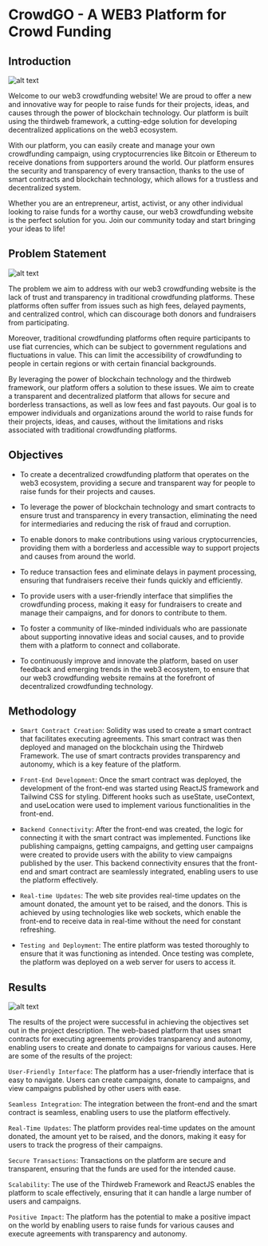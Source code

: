 # CrowdGO - A WEB3 Platform for Crowd Funding

## Introduction
![alt text][logo]

[logo]: https://media0.giphy.com/media/v1.Y2lkPTc5MGI3NjExNTQ0M2I2YjM3M2M2M2Q3MjcxY2UxZmUwMzNjNmQ4NzYyNzhiOWFjNyZjdD1n/CBtGOhl19gvd5Z4jKD/giphy.gif "Logo Title Text 2"

Welcome to our web3 crowdfunding website! We are proud to offer a new and innovative way for people to raise funds for their projects, ideas, and causes through the power of blockchain technology. Our platform is built using the thirdweb framework, a cutting-edge solution for developing decentralized applications on the web3 ecosystem.

With our platform, you can easily create and manage your own crowdfunding campaign, using cryptocurrencies like Bitcoin or Ethereum to receive donations from supporters around the world. Our platform ensures the security and transparency of every transaction, thanks to the use of smart contracts and blockchain technology, which allows for a trustless and decentralized system.

Whether you are an entrepreneur, artist, activist, or any other individual looking to raise funds for a worthy cause, our web3 crowdfunding website is the perfect solution for you. Join our community today and start bringing your ideas to life!

## Problem Statement

![alt text](https://media4.giphy.com/media/5c8IyH32kM5IjkBhcf/giphy.gif?cid=ecf05e47q7j311mnljl409t08zrkbdowf0745fxa4pczrvor&rid=giphy.gif&ct=g "Logo Title Text 1")

The problem we aim to address with our web3 crowdfunding website is the lack of trust and transparency in traditional crowdfunding platforms. These platforms often suffer from issues such as high fees, delayed payments, and centralized control, which can discourage both donors and fundraisers from participating.

Moreover, traditional crowdfunding platforms often require participants to use fiat currencies, which can be subject to government regulations and fluctuations in value. This can limit the accessibility of crowdfunding to people in certain regions or with certain financial backgrounds.

By leveraging the power of blockchain technology and the thirdweb framework, our platform offers a solution to these issues. We aim to create a transparent and decentralized platform that allows for secure and borderless transactions, as well as low fees and fast payouts. Our goal is to empower individuals and organizations around the world to raise funds for their projects, ideas, and causes, without the limitations and risks associated with traditional crowdfunding platforms.


## Objectives


- To create a decentralized crowdfunding platform that operates on the web3 ecosystem, providing a secure and transparent way for people to raise funds for their projects and causes.

- To leverage the power of blockchain technology and smart contracts to ensure trust and transparency in every transaction, eliminating the need for intermediaries and reducing the risk of fraud and corruption.

- To enable donors to make contributions using various cryptocurrencies, providing them with a borderless and accessible way to support projects and causes from around the world.

- To reduce transaction fees and eliminate delays in payment processing, ensuring that fundraisers receive their funds quickly and efficiently.

- To provide users with a user-friendly interface that simplifies the crowdfunding process, making it easy for fundraisers to create and manage their campaigns, and for donors to contribute to them.

- To foster a community of like-minded individuals who are passionate about supporting innovative ideas and social causes, and to provide them with a platform to connect and collaborate.

- To continuously improve and innovate the platform, based on user feedback and emerging trends in the web3 ecosystem, to ensure that our web3 crowdfunding website remains at the forefront of decentralized crowdfunding technology.


## Methodology


- `Smart Contract Creation`: Solidity was used to create a smart contract that facilitates executing agreements. This smart contract was then deployed and managed on the blockchain using the Thirdweb Framework. The use of smart contracts provides transparency and autonomy, which is a key feature of the platform.

- `Front-End Development`: Once the smart contract was deployed, the development of the front-end was started using ReactJS framework and Tailwind CSS for styling. Different hooks such as useState, useContext, and useLocation were used to implement various functionalities in the front-end.

- `Backend Connectivity`: After the front-end was created, the logic for connecting it with the smart contract was implemented. Functions like publishing campaigns, getting campaigns, and getting user campaigns were created to provide users with the ability to view campaigns published by the user. This backend connectivity ensures that the front-end and smart contract are seamlessly integrated, enabling users to use the platform effectively.

- `Real-time Updates`: The web site provides real-time updates on the amount donated, the amount yet to be raised, and the donors. This is achieved by using technologies like web sockets, which enable the front-end to receive data in real-time without the need for constant refreshing.

- `Testing and Deployment`: The entire platform was tested thoroughly to ensure that it was functioning as intended. Once testing was complete, the platform was deployed on a web server for users to access it.


## Results
![alt text](https://media0.giphy.com/media/5Qbi5JEiCWyTYYtpd4/giphy.gif?cid=ecf05e47lnakg4bafnu983rr7q1o9m5jmr7lwr38xfvphg15&rid=giphy.gif&ct=g "Logo Title Text 1")

The results of the project were successful in achieving the objectives set out in the project description. The web-based platform that uses smart contracts for executing agreements provides transparency and autonomy, enabling users to create and donate to campaigns for various causes. Here are some of the results of the project:

`User-Friendly Interface`: The platform has a user-friendly interface that is easy to navigate. Users can create campaigns, donate to campaigns, and view campaigns published by other users with ease.

`Seamless Integration`: The integration between the front-end and the smart contract is seamless, enabling users to use the platform effectively.

`Real-Time Updates`: The platform provides real-time updates on the amount donated, the amount yet to be raised, and the donors, making it easy for users to track the progress of their campaigns.

`Secure Transactions`: Transactions on the platform are secure and transparent, ensuring that the funds are used for the intended cause.

`Scalability`: The use of the Thirdweb Framework and ReactJS enables the platform to scale effectively, ensuring that it can handle a large number of users and campaigns.

`Positive Impact`: The platform has the potential to make a positive impact on the world by enabling users to raise funds for various causes and execute agreements with transparency and autonomy.


